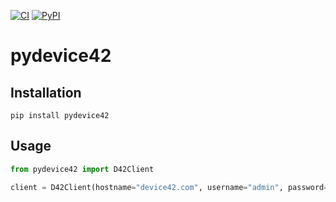 [![CI](https://github.com/post-luxembourg/pydevice42/workflows/CI/badge.svg)](https://github.com/post-luxembourg/pydevice42/actions?query=workflow%3ACI)
[![PyPI](https://img.shields.io/pypi/v/pydevice42)](https://pypi.org/project/pydevice42/)

# pydevice42

## Installation

```shell
pip install pydevice42
```

## Usage

```python
from pydevice42 import D42Client

client = D42Client(hostname="device42.com", username="admin", password="admin")
```
